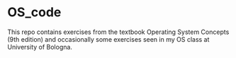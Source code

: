 # OS_code
This repo contains exercises from the textbook Operating System Concepts (9th edition) and occasionally some exercises seen in my OS class at University of Bologna.